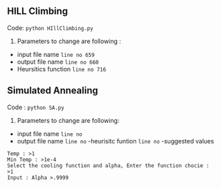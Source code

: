 ## HILL Climbing 
Code:  `python HIllClimbing.py`
1. Parameters to change are following : 
- input file name `line no 659`
- output file name `line no 660`
- Heursitics function `line no 716`


## Simulated Annealing 
Code : `python SA.py`
1. Parameters to change are following:
- input file name `line no `
- output file name `line no`
-heurisitc funtion `line no`
-suggested values 
```
Temp : >1
Min Temp : >1e-4
Select the cooling function and alpha, Enter the function chocie : 
>1
Input : Alpha >.9999
```